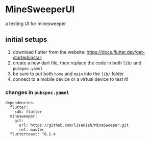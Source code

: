 # MineSweeperUI
a testing UI for minesweeper

## initial setups
1. download flutter from the website: https://docs.flutter.dev/get-started/install
2. create a new dart file, then replace the code in both `lib/` and `pubspec.yamel`
3. be sure to put both `home` and `main` into the `lib/` folder
4. connect to a mobile device or a virtual device to test it!

### changes in `pubspec.yamel`
```
dependencies:
  flutter:
    sdk: flutter
  minesweeper:
    git:
      url: https://github.com/lisanieh/MineSweeper.git
      ref: master
  fluttertoast: ^8.2.4
```
